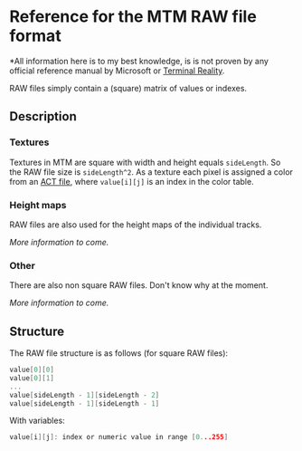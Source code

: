 # Reference for the MTM RAW file format

*All information here is to my best knowledge, is is not proven by any official reference manual by Microsoft or [Terminal Reality](TerminalReality.md).

RAW files simply contain a (square) matrix of values or indexes.

## Description

### Textures

Textures in MTM are square with width and height equals `sideLength`. So the RAW file size is `sideLength^2`. As a texture each pixel is assigned a color from an [ACT file](ActFormatReference.md), where `value[i][j]` is an index in the color table.

### Height maps

RAW files are also used for the height maps of the individual tracks.

_More information to come._

### Other

There are also non square RAW files. Don't know why at the moment.

_More information to come._

## Structure

The RAW file structure is as follows (for square RAW files):

```c
value[0][0]
value[0][1]
...
value[sideLength - 1][sideLength - 2]
value[sideLength - 1][sideLength - 1]
```

With variables:

```c
value[i][j]: index or numeric value in range [0...255]
```